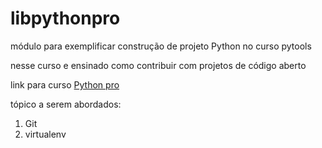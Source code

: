 # libpythonpro
módulo para exemplificar construção de projeto Python no curso pytools

nesse curso e ensinado como contribuir com projetos de código aberto
 
link para curso [Python pro](https://plataforma.dev.pro.br)

tópico a serem abordados:
 1. Git
 2. virtualenv 
